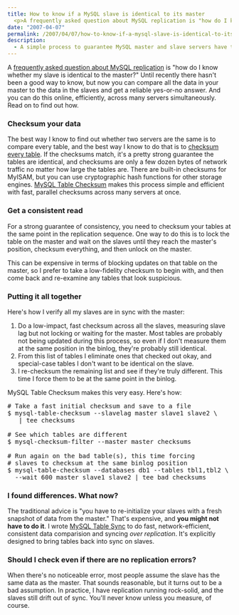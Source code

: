 ```yaml
---
title: How to know if a MySQL slave is identical to its master
  <p>A frequently asked question about MySQL replication is "how do I know whether my slave is identical to the master?"  Until recently there hasn't been a good way to know, but now you can compare all the data in your master to the data in the slaves and get a reliable yes-or-no answer.  And you can do this online, efficiently, across many servers simultaneously.  Read on to find out how.</p>
date: "2007-04-07"
permalink: /2007/04/07/how-to-know-if-a-mysql-slave-is-identical-to-its-master/
description:
  - A simple process to guarantee MySQL master and slave servers have the same data.
---
```

A [frequently asked question about MySQL replication][1] is "how do I know whether my slave is identical to the master?" Until recently there hasn't been a good way to know, but now you can compare all the data in your master to the data in the slaves and get a reliable yes-or-no answer. And you can do this online, efficiently, across many servers simultaneously. Read on to find out how.

### Checksum your data

The best way I know to find out whether two servers are the same is to compare every table, and the best way I know to do that is to [checksum every table][2]. If the checksums match, it's a pretty strong guarantee the tables are identical, and checksums are only a few dozen bytes of network traffic no matter how large the tables are. There are built-in checksums for MyISAM, but you can use cryptographic hash functions for other storage engines. [MySQL Table Checksum][3] makes this process simple and efficient with fast, parallel checksums across many servers at once.

### Get a consistent read

For a strong guarantee of consistency, you need to checksum your tables at the same point in the replication sequence. One way to do this is to lock the table on the master and wait on the slaves until they reach the master's position, checksum everything, and then unlock on the master.

This can be expensive in terms of blocking updates on that table on the master, so I prefer to take a low-fidelity checksum to begin with, and then come back and re-examine any tables that look suspicious.

### Putting it all together

Here's how I verify all my slaves are in sync with the master:

1.  Do a low-impact, fast checksum across all the slaves, measuring slave lag but not locking or waiting for the master. Most tables are probably not being updated during this process, so even if I don't measure them at the same position in the binlog, they're probably still identical.
2.  From this list of tables I eliminate ones that checked out okay, and special-case tables I don't want to be identical on the slave.
3.  I re-checksum the remaining list and see if they're truly different. This time I force them to be at the same point in the binlog.

MySQL Table Checksum makes this very easy. Here's how:

<pre># Take a fast initial checksum and save to a file
$ mysql-table-checksum --slavelag master slave1 slave2 \
   | tee checksums

# See which tables are different
$ mysql-checksum-filter --master master checksums

# Run again on the bad table(s), this time forcing
# slaves to checksum at the same binlog position
$ mysql-table-checksum --databases db1 --tables tbl1,tbl2 \
  --wait 600 master slave1 slave2 | tee bad_checksums</pre>

### I found differences. What now?

The traditional advice is "you have to re-initialize your slaves with a fresh snapshot of data from the master." That's expensive, and **you might not have to do it**. I wrote [MySQL Table Sync][3] to do fast, network-efficient, consistent data comparision and syncing *over replication*. It's explicitly designed to bring tables back into sync on slaves.

### Should I check even if there are no replication errors?

When there's no noticeable error, most people assume the slave has the same data as the master. That sounds reasonable, but it turns out to be a bad assumption. In practice, I have replication running rock-solid, and the slaves still drift out of sync. You'll never know unless you measure, of course.

 [1]: http://onlinesolutionsmysql.blogspot.com/2007/03/questions-and-answers-during-first.html
 [2]: /blog/2007/01/25/how-to-calculate-table-checksums-in-mysql/
 [3]: http://code.google.com/p/maatkit
